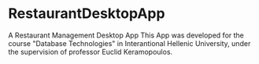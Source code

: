 # RestaurantDesktopApp
A Restaurant Management Desktop App
This App was developed for the course "Database Technologies" in Interantional Hellenic University, under the supervision of professor Euclid Keramopoulos.
